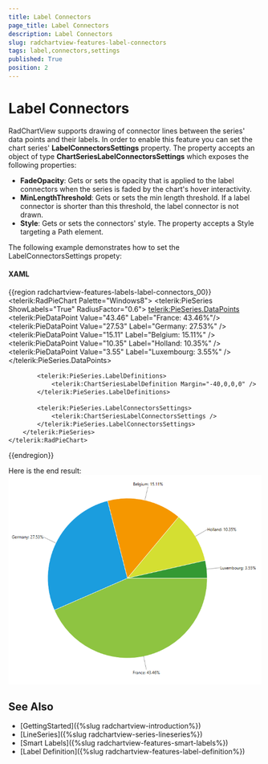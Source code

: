 ```yaml
---
title: Label Connectors
page_title: Label Connectors
description: Label Connectors
slug: radchartview-features-label-connectors
tags: label,connectors,settings
published: True
position: 2
---
```


# Label Connectors

RadChartView supports drawing of connector lines between the series' data points and their labels. In order to enable this feature you can set the chart series' __LabelConnectorsSettings__ property. The property accepts an object of type __ChartSeriesLabelConnectorsSettings__ which exposes the following properties:
* __FadeOpacity__: Gets or sets the opacity that is applied to the label connectors when the series is faded by the chart's hover interactivity.
* __MinLengthThreshold__: Gets or sets the min length threshold. If a label connector is shorter than this threshold, the label connector is not drawn.
* __Style__: Gets or sets the connectors' style. The property accepts a Style targeting a Path element.

The following example demonstrates how to set the LabelConnectorsSettings propety:

#### __XAML__
{{region radchartview-features-labels-label-connectors_00}}
	<telerik:RadPieChart Palette="Windows8">
		<telerik:PieSeries ShowLabels="True" RadiusFactor="0.6">
			<telerik:PieSeries.DataPoints>
				<telerik:PieDataPoint Value="43.46" Label="France: 43.46%"/>
				<telerik:PieDataPoint Value="27.53" Label="Germany: 27.53%" />
				<telerik:PieDataPoint Value="15.11" Label="Belgium: 15.11%" />
				<telerik:PieDataPoint Value="10.35" Label="Holland: 10.35%" />
				<telerik:PieDataPoint Value="3.55" Label="Luxembourg: 3.55%" />
			</telerik:PieSeries.DataPoints>
			
			<telerik:PieSeries.LabelDefinitions>
				<telerik:ChartSeriesLabelDefinition Margin="-40,0,0,0" />
			</telerik:PieSeries.LabelDefinitions>
			
			<telerik:PieSeries.LabelConnectorsSettings>
				<telerik:ChartSeriesLabelConnectorsSettings />
			</telerik:PieSeries.LabelConnectorsSettings>
		</telerik:PieSeries>            
	</telerik:RadPieChart>
{{endregion}}

Here is the end result:
![](images/radchartview-features-smart-labels-labelconnectors_01.png.png)
	
## See Also
* [GettingStarted]({%slug radchartview-introduction%})
* [LineSeries]({%slug radchartview-series-lineseries%})
* [Smart Labels]({%slug radchartview-features-smart-labels%})
* [Label Definition]({%slug radchartview-features-label-definition%})

